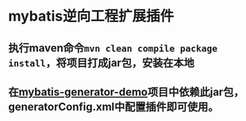 # mybatis逆向工程扩展插件
## 执行maven命令`mvn clean compile package install`，将项目打成jar包，安装在本地
## 在[mybatis-generator-demo](https://github.com/zanxu2016/mybatis-generator-demo)项目中依赖此jar包，generatorConfig.xml中配置插件即可使用。